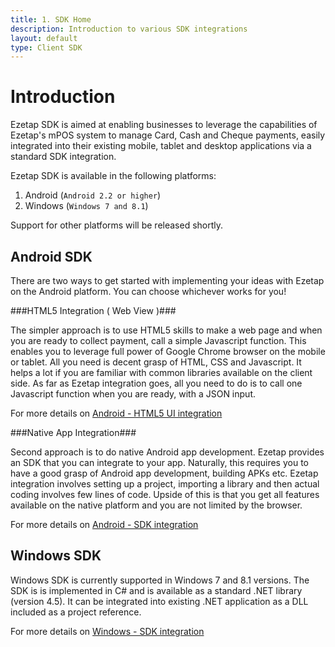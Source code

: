 ```yaml
---
title: 1. SDK Home
description: Introduction to various SDK integrations
layout: default
type: Client SDK
---
```


# Introduction #

Ezetap SDK is aimed at enabling businesses to leverage the capabilities of Ezetap's mPOS system to manage Card, Cash and Cheque payments, easily integrated into their existing mobile, tablet and desktop applications via a standard SDK integration.

Ezetap SDK is available in the following platforms:

1. Android (``Android 2.2 or higher``)
2. Windows (``Windows 7 and 8.1``) 

Support for other platforms will be released shortly.

## Android SDK ##


There are two ways to get started with implementing your ideas with Ezetap on the Android platform. You can choose whichever works for you!

###HTML5 Integration ( Web View )###

The simpler approach is to use HTML5 skills to make a web page and when you are ready to collect payment, call a simple Javascript function. This enables you to leverage full power of Google Chrome browser on the mobile or tablet. All you need is decent grasp of HTML, CSS and Javascript. It helps a lot if you are familiar with common libraries available on the client side. As far as Ezetap integration goes, all you need to do is to call one Javascript function when you are ready, with a JSON input.

For more details on [Android - HTML5 UI integration](pages/sdk-android-hybrid.html)

###Native App Integration###

Second approach is to do native Android app development. Ezetap provides an SDK that you can integrate to your app. Naturally, this requires you to  have a good grasp of Android app development, building APKs etc. Ezetap integration involves setting up a project, importing a library and then actual coding involves few lines of code. Upside of this is that you get all features available on the native platform and you are not limited by the browser.

For more details on [Android - SDK integration](pages/sdk-android-native.html)

## Windows SDK ##

Windows SDK is currently supported in Windows 7 and 8.1 versions. The SDK is  is implemented in C# and is available as a standard .NET library (version 4.5). It can be integrated into existing .NET application as a DLL included as a project reference.

For more details on [Windows - SDK integration](pages/sdk-windows.html)